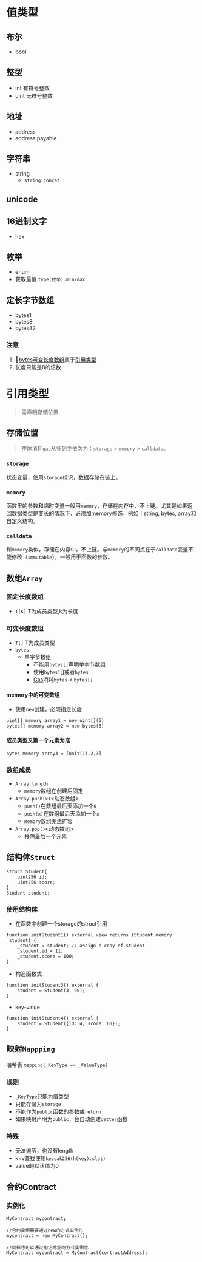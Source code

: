 # 值类型
## 布尔
- bool
## 整型
- int
	有符号整数
- uint
	无符号整数
## 地址
- address
- address payable
## 字符串
- string
	- `string.concat`

## unicode

## 16进制文字
- hex
## 枚举
- enum
- 获取最值
	`type(枚举).min/max`

## 定长字节数组
- bytes1
- bytes8
- bytes32

### 注意
1. 👀[bytes可变长度数组](#可变长度数组)属于[引用类型](#引用类型)
2. 长度只能是8的倍数

# 引用类型
> 需声明存储位置
## 存储位置
> 整体消耗`gas`从多到少依次为：`storage` > `memory` > `calldata`。
### `storage`
状态变量，使用`storage`标识，数据存储在链上。
    
###  `memory`
函数里的参数和临时变量一般用`memory`，存储在内存中，不上链。尤其是如果返回数据类型是变长的情况下，必须加memory修饰，例如：string, bytes, array和自定义结构。
    
### `calldata`
和`memory`类似，存储在内存中，不上链。与`memory`的不同点在于`calldata`变量不能修改（`immutable`），一般用于函数的参数。

## 数组`Array`
### 固定长度数组
- `T[K]`
	T为成员类型,k为长度

### 可变长度数组
- `T[]`
	T为成员类型
- `bytes`
	- 单字节数组
		- 不能用`bytes[]`声明单字节数组
		- 使用`bytes1`[]或者`bytes`
		- [Gas](Gas.md)消耗`bytes` < `bytes[]`
#### memory中的可变数组
- 使用`new`创建，必须指定长度
```sol
uint[] memory array1 = new uint[](5)
bytes[] memory array2 = new bytes(5)
```
#### 成员类型又第一个元素为准
```sol
bytes memory array3 = [unit(1),2,3]
```
### 数组成员
- `Array.length`
	- `memory`数组在创建后固定
- `Array.push(x)`<动态数组>
	- `push()`在数组最后天添加一个`0`
	- `push(x)`在数组最后天添加一个`x`
	- `memory`数组无法扩容
- `Array.pop()`<动态数组>
	- 移除最后一个元素
## 结构体`Struct`
```sol
struct Student{
	uint256 id;
	uint256 score;
}
Student student;
```
### 使用结构体
- 在函数中创建一个storage的struct引用
```sol
function initStudent1() external view returns (Student memory _student) {
	_student = student; // assign a copy of student
	_student.id = 11;
	_student.score = 100;
}
```
- 构造函数式
```sol
function initStudent3() external {
	student = Student(3, 90);
}
```
- key-value
```sol
function initStudent4() external {
	student = Student({id: 4, score: 60});
}
```

## 映射`Mappping`
哈希表
`mapping(_KeyType => _ValueType)`
### 规则
- `_KeyType`只能为值类型
- 只能存储为`storage`
- 不能作为`public`函数的参数或`return`
- 如果映射声明为`public`，会自动创建`getter`函数
### 特殊
- 无法遍历，也没有length
- k=v查找使用`keccak256(h(key).slot)`
- value的默认值为0

## 合约Contract
### 实例化
```sol
MyContract mycontract;

//合约实例需要通过new的方式实例化
mycontract = new MyContract(); 

//同样也可以通过指定地址的方式实例化
MyContract mycontract = MyContract(contractAddress); 
```
